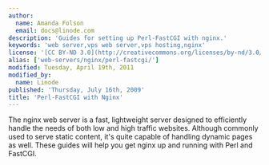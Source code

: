```yaml
---
author:
  name: Amanda Folson
  email: docs@linode.com
description: 'Guides for setting up Perl-FastCGI with nginx.'
keywords: 'web server,vps web server,vps hosting,nginx'
license: '[CC BY-ND 3.0](http://creativecommons.org/licenses/by-nd/3.0/us/)'
alias: ['web-servers/nginx/perl-fastcgi/']
modified: Tuesday, April 19th, 2011
modified_by:
  name: Linode
published: 'Thursday, July 16th, 2009'
title: 'Perl-FastCGI with Nginx'
---
```


The nginx web server is a fast, lightweight server designed to efficiently handle the needs of both low and high traffic websites. Although commonly used to serve static content, it's quite capable of handling dynamic pages as well. These guides will help you get nginx up and running with Perl and FastCGI.
